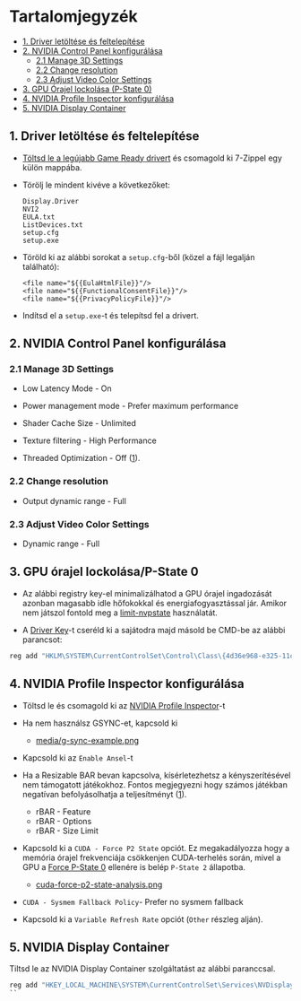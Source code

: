 # Tartalomjegyzék

- [1. Driver letöltése és feltelepítése](#1-driver-letöltése-és-feltelepítése)
- [2. NVIDIA Control Panel konfigurálása](#2-nvidia-control-panel-konfigurálása) 
    - [2.1 Manage 3D Settings](#21-manage-3d-settings)
    - [2.2 Change resolution](#22-change-resolution)
    - [2.3 Adjust Video Color Settings](#23-adjust-video-color-settings)
- [3. GPU Órajel lockolása (P-State 0)](#3-gpu-órajel-lockolásap-state-0)
- [4. NVIDIA Profile Inspector konfigurálása](#4-nvidia-profile-inspector-konfigurálása)
- [5. NVIDIA Display Container](#5-nvidia-display-container)   

## 1. Driver letöltése és feltelepítése

- [Töltsd le a legújabb Game Ready drivert](https://www.nvidia.com/en-us/drivers/) és csomagold ki 7-Zippel egy külön mappába.

- Törölj le mindent kivéve a következőket:

   ```
   Display.Driver
   NVI2
   EULA.txt
   ListDevices.txt
   setup.cfg
   setup.exe
   ```

- Töröld ki az alábbi sorokat a ``setup.cfg``-ből (közel a fájl legalján található):

   ``` 
   <file name="${{EulaHtmlFile}}"/>
   <file name="${{FunctionalConsentFile}}"/>
   <file name="${{PrivacyPolicyFile}}"/>
   ```

- Indítsd el a ``setup.exe``-t és telepítsd fel a drivert.


## 2. NVIDIA Control Panel konfigurálása

### 2.1 Manage 3D Settings

- Low Latency Mode - On

- Power management mode - Prefer maximum performance

- Shader Cache Size - Unlimited

- Texture filtering - High Performance

- Threaded Optimization - Off ([1](https://tweakguides.pcgamingwiki.com/NVFORCE_8.html)).

### 2.2 Change resolution

- Output dynamic range - Full

### 2.3 Adjust Video Color Settings

- Dynamic range - Full

## 3. GPU órajel lockolása/P-State 0

- Az alábbi registry key-el minimalizálhatod a GPU órajel ingadozását azonban magasabb idle hőfokokkal és energiafogyasztással jár. Amikor nem játszol fontold meg a [limit-nvpstate](https://github.com/valleyofdoom/limit-nvpstate) használatát.

- A [Driver Key](/media/find-driver-key-example.png)-t cseréld ki a sajátodra majd másold be CMD-be az alábbi parancsot:

```bat
reg add "HKLM\SYSTEM\CurrentControlSet\Control\Class\{4d36e968-e325-11ce-bfc1-08002be10318}\0000" /v "DisableDynamicPstate" /t REG_DWORD /d "1" /f
```

## 4. NVIDIA Profile Inspector konfigurálása

- Töltsd le és csomagold ki az [NVIDIA Profile Inspector](https://github.com/Orbmu2k/nvidiaProfileInspector)-t

- Ha nem használsz GSYNC-et, kapcsold ki

  - [media/g-sync-example.png](/media/g-sync-example.png)

- Kapcsold ki az ``Enable Ansel``-t

- Ha a Resizable BAR bevan kapcsolva, kísérletezhetsz a kényszerítésével nem támogatott játékokhoz. Fontos megjegyezni hogy számos játékban negatívan befolyásolhatja a teljesítményt ([1](https://www.techspot.com/review/2234-nvidia-resizable-bar)).

  - rBAR - Feature
  - rBAR - Options
  - rBAR - Size Limit

- Kapcsold ki a ``CUDA - Force P2 State`` opciót. Ez megakadályozza hogy a memória órajel frekvenciája csökkenjen CUDA-terhelés során, mivel a GPU a [Force P-State 0](#34-gpu-órajel-lockolásap-state-0) ellenére is belép ``P-State 2`` állapotba.

   - [cuda-force-p2-state-analysis.png](/media/cuda-force-p2-state-analysis.png)

- ``CUDA - Sysmem Fallback Policy``- Prefer no sysmem fallback   

- Kapcsold ki a ``Variable Refresh Rate`` opciót (``Other`` részleg alján).   

## 5. NVIDIA Display Container

Tiltsd le az NVIDIA Display Container szolgáltatást az alábbi paranccsal.

```bat
reg add "HKEY_LOCAL_MACHINE\SYSTEM\CurrentControlSet\Services\NVDisplay.ContainerLocalSystem" /v "Start" /t REG_DWORD /d "4" /f
``


